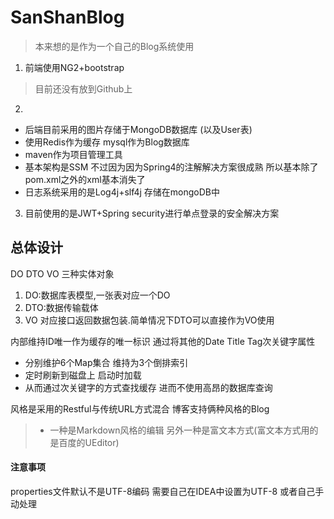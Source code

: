# SanShanBlog
 
> 本来想的是作为一个自己的Blog系统使用 
1. 前端使用NG2+bootstrap 
> 目前还没有放到Github上 
2. 
- 后端目前采用的图片存储于MongoDB数据库
 (以及User表)
 - 使用Redis作为缓存 mysql作为Blog数据库 
 - maven作为项目管理工具
 - 基本架构是SSM 不过因为因为Spring4的注解解决方案很成熟 所以基本除了pom.xml之外的xml基本消失了
 - 日志系统采用的是Log4j+slf4j 存储在mongoDB中

3. 目前使用的是JWT+Spring security进行单点登录的安全解决方案


##  总体设计 
DO DTO VO 三种实体对象
1. DO:数据库表模型,一张表对应一个DO
2. DTO:数据传输载体
3. VO 对应接口返回数据包装.简单情况下DTO可以直接作为VO使用

内部维持ID唯一作为缓存的唯一标识 通过将其他的Date Title Tag次关键字属性
- 分别维护6个Map集合  维持为3个倒排索引
- 定时刷新到磁盘上 启动时加载
- 从而通过次关键字的方式查找缓存 进而不使用高昂的数据库查询


风格是采用的Restful与传统URL方式混合 
博客支持俩种风格的Blog 
> - 一种是Markdown风格的编辑  另外一种是富文本方式(富文本方式用的是百度的UEditor) 

#### 注意事项
properties文件默认不是UTF-8编码 需要自己在IDEA中设置为UTF-8 或者自己手动处理

